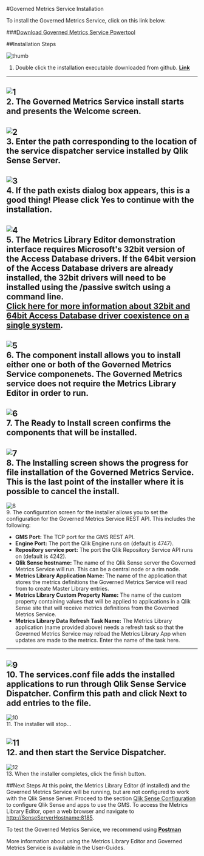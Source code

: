 #Governed Metrics Service Installation

To install the Governed Metrics Service, click on this link below.

###[Download Governed Metrics Service Powertool](https://github.com/eapowertools/QSGovernedMetrics)

##Installation Steps

  
![thumb](../img/install/thumb.png)  
1. Double click the installation executable downloaded from github. **[Link](https://github.com/eapowertools/QSGovernedMetrics)**  
---
![1](../img/install/1.png)  
2. The Governed Metrics Service install starts and presents the Welcome screen.  
---
![2](../img/install/2.png)  
3. Enter the path corresponding to the location of the service dispatcher service installed by Qlik Sense Server.
---
![3](../img/install/3.png)  
4. If the path exists dialog box appears, this is a good thing!  Please click Yes to continue with the installation. 
---
![4](../img/install/4.png)  
5. The Metrics Library Editor demonstration interface requires Microsoft's 32bit version of the Access Database drivers.  If the 64bit version of the Access Database drivers are already installed, the 32bit drivers will need to be installed using the /passive switch using a command line.  
**[Click here for more information about 32bit and 64bit Access Database driver coexistence on a single system](http://techblog.aimms.com/2014/10/27/installing-32-bit-and-64-bit-microsoft-access-drivers-next-to-each-other/)**.
---
![5](../img/install/5.png)  
6. The component install allows you to install either one or both of the Governed Metrics Service componenets.  The Governed Metrics service **does not** require the Metrics Library Editor in order to run. 
---
![6](../img/install/6.png)  
7. The Ready to Install screen confirms the components that will be installed.
---
![7](../img/install/7.png)  
8. The Installing screen shows the progress for file installation of the Governed Metrics Service.  **This is the last point of the installer where it is possible to cancel the install.**  
---
![8](../img/install/8.png)  
9. The configuration screen for the installer allows you to set the configuration for the Governed Metrics Service REST API.  This includes the following:  

  - **GMS Port:** The TCP port for the GMS REST API.  
  - **Engine Port:** The port the Qlik Engine runs on (default is 4747).  
  - **Repository service port:** The port the Qlik Repository Service API runs on (default is 4242).  
  - **Qlik Sense hostname:** The name of the Qlik Sense server the Governed Metrics Service will run.  This can be a central node or a rim node.  
  - **Metrics Library Application Name:** The name of the application that stores the metrics definitions the Governed Metrics Service will read from to create Master Library entries.  
  - **Metrics Library Custom Property Name:** The name of the custom property containing values that will be applied to applications in a Qlik Sense site that will receive metrics definitions from the Governed Metrics Service.  
  - **Metrics Library Data Refresh Task Name:** The Metrics Library application (name provided above) needs a refresh task so that the Governed Metrics Service may reload the Metrics Library App when updates are made to the metrics.  Enter the name of the task here.

---
![9](../img/install/9.png)  
10. The services.conf file adds the installed applications to run through Qlik Sense Service Dispatcher.  Confirm this path and click Next to add entries to the file.
---
![10](../img/install/10.png)  
11. The installer will stop...

![11](../img/install/11.png)  
12. and then start the Service Dispatcher.
---
![12](../img/install/12.png)  
13. When the installer completes, click the finish button.

##Next Steps
At this point, the Metrics Library Editor (if installed) and the Governed Metrics Service will be running, but are not configured to work with the Qlik Sense Server.  Proceed to the section [Qlik Sense Configuration](qsconfig.md) to configure Qlik Sense and apps to use the GMS.
To access the Metrics Library Editor, open a web browser and navigate to [http://SenseServerHostname:8185](http://SenseServerHostname:8185).

To test the Governed Metrics Service, we recommend using **[Postman](https://www.getpostman.com/)**

More information about using the Metrics Library Editor and Governed Metrics Service is available in the User-Guides.

